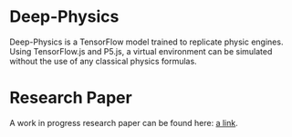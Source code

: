 # Deep-Physics
Deep-Physics is a TensorFlow model trained to replicate physic engines. Using TensorFlow.js and P5.js, a virtual environment can be simulated without the use of any classical physics formulas.

# Research Paper
A work in progress research paper can be found here: [a link](https://www.overleaf.com/read/jmwjtzdhqrvz).
